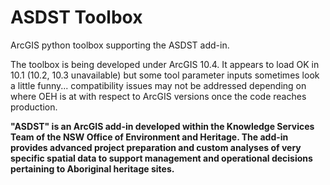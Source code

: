 # ASDST Toolbox
ArcGIS python toolbox supporting the ASDST add-in.

The toolbox is being developed under ArcGIS 10.4. It appears to load OK in 10.1 (10.2, 10.3 unavailable) but some tool parameter inputs sometimes look a little funny... compatibility issues may not be addressed depending on where OEH is at with respect to ArcGIS versions once the code reaches production.

**"ASDST" is an ArcGIS add-in developed within the Knowledge Services Team of the NSW Office of Environment and Heritage. The add-in provides advanced project preparation and custom analyses of very specific spatial data to support management and operational decisions pertaining to Aboriginal heritage sites.**
